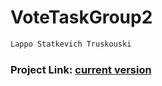 # VoteTaskGroup2
 ```sh
Lappo Statkevich Truskouski
  ```
### Project Link: [current version](http://128.199.46.151/VoteTask-2.5.0/)
